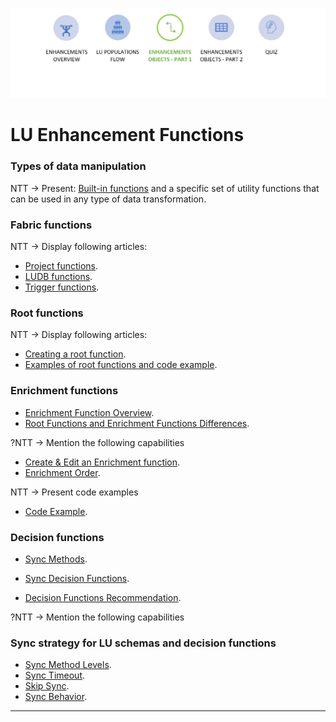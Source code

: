 ![](/academy/Training_Level_1/05_LU_Enhancements/images/EnhancementFuncState.PNG)    

#   LU Enhancement Functions




### Types of data manipulation

NTT -> Present: [Built-in functions](/articles/07_table_population/07_fabric_built_in_functions.md) and a specific set of utility functions that can be used in any type of data transformation.



### Fabric functions

NTT -> Display following articles:
- [Project functions](/articles/07_table_population/10_creating_a_project_function.md). 
- [LUDB functions](/articles/07_table_population/11_3_creating_an_LUDB_function.md).
- [Trigger functions](/articles/07_table_population/11_4_creating_a_trigger_function.md).



### Root functions

NTT -> Display following articles:
- [Creating a root function](/articles/07_table_population/11_1_creating_or_editing_a_root_function.md).
- [Examples of root functions and code example](/articles/07_table_population/11_2_root_functions_code_examples.md).



### Enrichment functions

- [Enrichment Function Overview](/articles/10_enrichment_function/01_enrichment_function_overview.md).
- [Root Functions and Enrichment Functions Differences](/articles/10_enrichment_function/02_enrichment_vs_root_func_comparison_analysis.md).

?NTT -> Mention the following capabilities

- [Create & Edit an Enrichment function](/articles/10_enrichment_function/03_create_edit_enrichment_function.md).
- [Enrichment Order](\articles\03_logical_units\14_edit_enrichment_order.md).


NTT -> Present code examples
- [Code Example](/articles/10_enrichment_function/04_enrichment_function_code_examples.md).



### Decision functions

- [Sync Methods](/articles/14_sync_LU_instance/04_sync_methods.md).

- [Sync Decision Functions](/articles/14_sync_LU_instance/05_sync_decision_functions.md).

- [Decision Functions Recommendation](/articles/14_sync_LU_instance/06_sync_decision_functions_recommendations.md).


?NTT -> Mention the following capabilities

### Sync strategy for LU schemas and decision functions
- [Sync Method Levels](/articles/14_sync_LU_instance/07_sync_levels.md).
- [Sync Timeout](/articles/14_sync_LU_instance/08_sync_timeout.md).
- [Skip Sync](/articles/14_sync_LU_instance/09_skip_sync.md.md).
- [Sync Behavior](/articles/14_sync_LU_instance/10_sync_behavior_summary.md).




 

 

------


